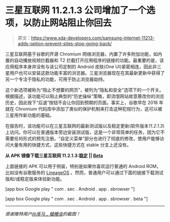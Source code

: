 # 三星互联网 11.2.1.3 公司增加了一个选项，以防止网站阻止你回去

> 原文：<https://www.xda-developers.com/samsung-internet-11213-adds-option-prevent-sites-stop-going-back/>

三星互联网基于谷歌的开源 Chromium 网络浏览器，内置了许多附加功能，如内置的自动播放视频拦截器和 T2 拦截打开应用程序的链接的功能。最重要的是，该应用程序本身并没有与该公司定制的 Android 皮肤(One UI)紧密相连，因此非三星用户也可以安装这款功能丰富的浏览器。三星浏览器现在在其最新更新中获得了另一个专注于隐私的功能，可用于防止浏览器劫持。

这个新选项被称为“阻止不想要的网页”，被列为“隐私和安全”选项下的一个开关。根据描述，该功能可以阻止典型的“历史操纵”策略，即流氓网站故意篡改你的浏览历史，因此按下“后退”按钮不会让你回到预期的页面。事实上，谷歌早在 2018 年就在 Chromium 代码库中添加了类似的保护机制来打击这种犯规行为，这可以被三星用作新功能的基础。

在报告时，该功能可以在三星互联网的最新测试版以及稳定更新(软件版本*11.2.1.3*)上访问。你可以在普通版本旁边安装测试版，这是一个非常简单的任务，因为它不需要任何形式的预先注册。“自定义菜单”部分也进行了彻底的修改，使用户能够访问大量有用的快捷方式，这些快捷方式在 stable 分支上还没有。

**从 APK 镜像下载三星互联网 11.2.1.3:[稳定](https://www.apkmirror.com/apk/samsung-electronics-co-ltd/samsung-internet-for-android/samsung-internet-for-android-11-2-1-3-release/) || [Beta](https://www.apkmirror.com/apk/samsung-electronics-co-ltd/samsung-internet-beta/samsung-internet-beta-11-2-1-3-release/)**

上面链接的 APK 可以用于侧装，特别是如果你喜欢运行普通的 Android ROM，比如没有谷歌服务的 [LineageOS](https://www.xda-developers.com/lineageos-17-1-android-10-officially-available/) 。然而，普通用户可以通过下面的链接下载测试版和/或稳定版来体验新功能。

[app box Google play " com . sec . Android . app . sbrowser "]

[app box Google play " com . sec . Android . app . sbrowser . beta "]

* * *

*感谢推特用户[@库马 _ 瞌睡虫](https://twitter.com/Kuma_Sleepy/status/1257342022647758856)的截图！*